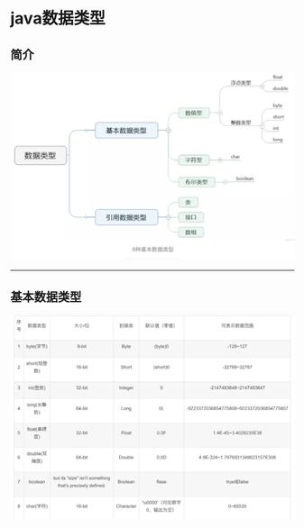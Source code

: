 # java数据类型

## 简介

![image-20200121111931919](../PicSource/image-20200121111931919.png)



------

## 基本数据类型

![image-20200121112118885](../PicSource/image-20200121112118885.png)